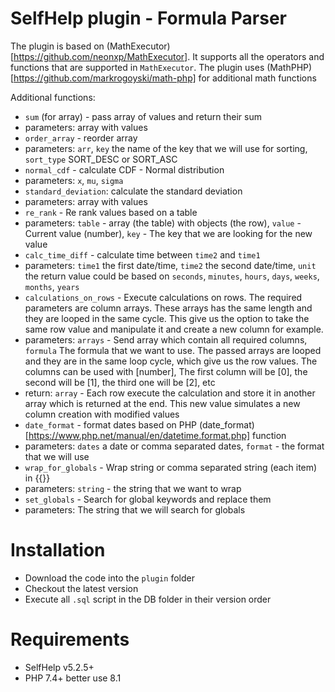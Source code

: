 # SelfHelp plugin - Formula Parser

The plugin is based on (MathExecutor)[https://github.com/neonxp/MathExecutor]. It supports all the operators and functions that are supported in `MathExecutor`.
The plugin uses (MathPHP)[https://github.com/markrogoyski/math-php] for additional math functions

Additional functions:
 - `sum` (for array) - pass array of values and return their sum
  - parameters: array with values
 - `order_array` -  reorder array
  - parameters: `arr`, `key` the name of the key that we will use for sorting, `sort_type` SORT_DESC or SORT_ASC
 - `normal_cdf` - calculate CDF - Normal distribution
  - parameters: `x`, `mu`, `sigma`
 - `standard_deviation`: calculate the standard deviation 
  - parameters: array with values
 - `re_rank` - Re rank values based on a table
  - parameters: `table` - array (the table) with objects (the row), `value` - Current value (number), `key` - The key that we are looking for the new value
 - `calc_time_diff` - calculate time between `time2` and `time1`
  - parameters: `time1` the first date/time, `time2` the second date/time, `unit` the return value could be based on `seconds`, `minutes`, `hours`, `days`, `weeks`, `months`, `years`
 - `calculations_on_rows` - Execute calculations on rows. The required parameters are column arrays. These arrays has the same length and they are looped in the same cycle. This give us the option to take the same row value and manipulate it and create a new column for example. 
  - parameters: `arrays` - Send array which contain all required columns, `formula` The formula that we want to use. The passed arrays are looped and they are in the same loop cycle, which give us the row values. The columns can be used with [number], The first column will be [0], the second will be [1], the third one will be [2], etc
  - return: `array` - Each row execute the calculation and store it in another array which is returned at the end. This new value simulates a new column creation with modified values
 - `date_format` - format dates based on PHP (date_format)[https://www.php.net/manual/en/datetime.format.php] function
  - parameters: `dates` a date or comma separated dates, `format` - the format that we will use
 - `wrap_for_globals` - Wrap string or comma separated string (each item) in {{}}
  - parameters: `string` - the string that we want to wrap
 - `set_globals` - Search for global keywords and replace them
  - parameters: The string that we will search for globals 


# Installation

 - Download the code into the `plugin` folder
 - Checkout the latest version 
 - Execute all `.sql` script in the DB folder in their version order

# Requirements

 - SelfHelp v5.2.5+
 - PHP 7.4+ better use 8.1
